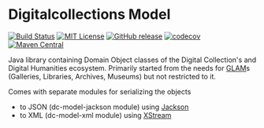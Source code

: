 # Digitalcollections Model

[![Build Status](https://travis-ci.org/dbmdz/digitalcollections-model.svg?branch=master)](https://travis-ci.org/dbmdz/digitalcollections-model)
[![MIT License](https://img.shields.io/badge/license-MIT-blue.svg)](LICENSE)
[![GitHub release](https://img.shields.io/github/release/dbmdz/digitalcollections-model.svg?maxAge=2592000)](https://github.com/dbmdz/digitalcollections-model/releases)
[![codecov](https://codecov.io/gh/dbmdz/digitalcollections-model/branch/master/graph/badge.svg)](https://codecov.io/gh/dbmdz/digitalcollections-model)
[![Maven Central](https://img.shields.io/maven-central/v/de.digitalcollections/digitalcollections-model.svg?maxAge=2592000)](https://search.maven.org/search?q=a:digitalcollections-model)

Java library containing Domain Object classes of the Digital Collection's and Digital Humanities ecosystem.
Primarily started from the needs for [GLAM](https://en.wikipedia.org/wiki/GLAM_%28industry_sector%29)s (Galleries, Libraries, Archives, Museums) but not restricted to it.

Comes with separate modules for serializing the objects
- to JSON (dc-model-jackson module) using [Jackson](https://github.com/FasterXML/jackson)
- to XML (dc-model-xml module) using [XStream](http://x-stream.github.io/)
